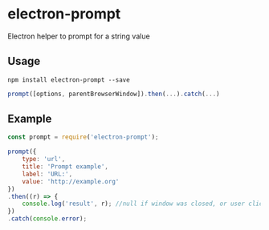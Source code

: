 # electron-prompt

Electron helper to prompt for a string value

## Usage

```
npm install electron-prompt --save
```

```js
prompt([options, parentBrowserWindow]).then(...).catch(...)
```

## Example

```js
const prompt = require('electron-prompt');

prompt({
    type: 'url',
    title: 'Prompt example',
    label: 'URL:',
    value: 'http://example.org'
})
.then((r) => {
    console.log('result', r); //null if window was closed, or user clicked Cancel
})
.catch(console.error);
```
